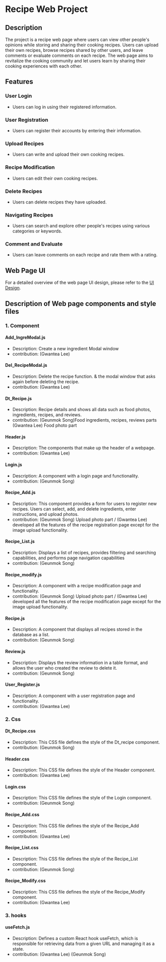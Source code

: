 # Recipe Web Project

## Description
The project is a recipe web page where users can view other people's opinions while storing and sharing their cooking recipes. Users can upload their own recipes, browse recipes shared by other users, and leave comments or evaluate comments on each recipe. The web page aims to revitalize the cooking community and let users learn by sharing their cooking experiences with each other.

## Features

### User Login
- Users can log in using their registered information.
### User Registration
- Users can register their accounts by entering their information.
### Upload Recipes
- Users can write and upload their own cooking recipes.
### Recipe Modification
- Users can edit their own cooking recipes.
### Delete Recipes
- Users can delete recipes they have uploaded.
### Navigating Recipes
- Users can search and explore other people's recipes using various categories or keywords.
### Comment and Evaluate
- Users can leave comments on each recipe and rate them with a rating.

## Web Page UI
For a detailed overview of the web page UI design, please refer to the [UI Design](./docs/web_recipe_UI.pptx).

## Description of Web page components and style files
### 1. Component
#### Add_IngreModal.js
- Description: Create a new ingredient Modal window
- contribution: (Gwantea Lee)
#### Del_RecipeModal.js
- Description: Delete the recipe function. & the modal window that asks again before deleting the recipe.
- contribution: (Gwantea Lee)
#### Dt_Recipe.js
- Description: Recipe details and shows all data such as food photos, ingredients, recipes, and reviews.
- contribution: (Geunmok Song)Food ingredients, recipes, reviews parts (Gwantea Lee) Food photo part
#### Header.js
- Description: The components that make up the header of a webpage.
- contribution: (Gwantea Lee)
#### Login.js
- Description: A component with a login page and functionality.
- contribution: (Geunmok Song)
#### Recipe_Add.js
- Description: This component provides a form for users to register new recipes. Users can select, add, and delete ingredients, enter instructions, and upload photos.
- contribution: (Geunmok Song) Upload photo part / (Gwantea Lee) developed all the features of the recipe registration page except for the image upload functionality.
#### Recipe_List.js
- Description: Displays a list of recipes, provides filtering and searching capabilities, and performs page navigation capabilities
- contribution: (Geunmok Song)
#### Recipe_modify.js
- Description: A component with a recipe modification page and functionality.
- contribution: (Geunmok Song) Upload photo part / (Gwantea Lee) developed all the features of the recipe modification page except for the image upload functionality.
#### Recipe.js
- Description: A component that displays all recipes stored in the database as a list.
- contribution: (Geunmok Song)
#### Review.js
- Description: Displays the review information in a table format, and allows the user who created the review to delete it.
- contribution: (Geunmok Song)
#### User_Register.js
- Description: A component with a user registration page and functionality.
- contribution: (Gwantea Lee)

### 2. Css
#### Dt_Recipe.css
- Description: This CSS file defines the style of the Dt_recipe component.
- contribution: (Geunmok Song)
#### Header.css
- Description: This CSS file defines the style of the Header component.
- contribution: (Gwantea Lee)
#### Login.css
- Description: This CSS file defines the style of the Login component.
- contribution: (Geunmok Song)
#### Recipe_Add.css
- Description: This CSS file defines the style of the Recipe_Add component.
- contribution: (Gwantea Lee)
#### Recipe_List.css
- Description: This CSS file defines the style of the Recipe_List component.
- contribution: (Geunmok Song)
#### Recipe_Modify.css
- Description: This CSS file defines the style of the Recipe_Modify component.
- contribution: (Gwantea Lee)

### 3. hooks
#### useFetch.js
- Description: Defines a custom React hook useFetch, which is responsible for retrieving data from a given URL and managing it as a state.
- contribution: (Gwantea Lee) (Geunmok Song)
